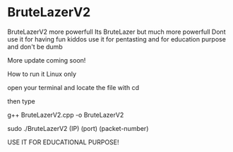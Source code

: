 # BruteLazerV2
BruteLazerV2 more powerfull
Its BruteLazer but much more powerfull Dont use it for having fun kiddos use it for pentasting and for education purpose and don't be dumb


More update coming soon!


How to run it Linux only

open your terminal and locate the file with cd

then type

g++ BruteLazerV2.cpp -o BruteLazerV2

sudo ./BruteLazerV2 (IP) (port) (packet-number)


USE IT FOR EDUCATIONAL PURPOSE!
